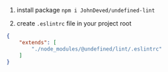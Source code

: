 1. install package `npm i JohnDeved/undefined-lint`

2. create `.eslintrc` file in your project root
```json
{
    "extends": [
        "./node_modules/@undefined/lint/.eslintrc"
    ]
}
```
